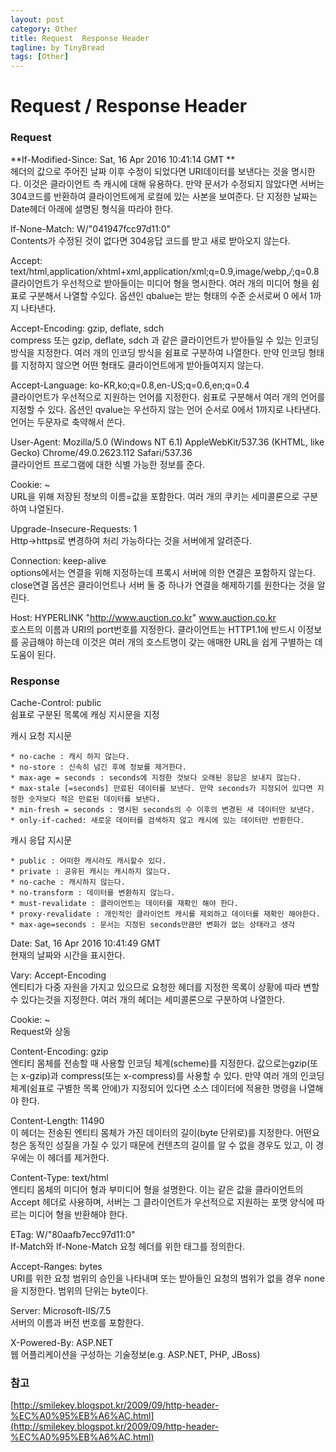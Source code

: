 ```yaml
---
layout: post
category: Other
title: Request  Response Header
tagline: by TinyBread
tags: [Other]
---
```



<!--more-->



  
# Request / Response Header  

### Request
 
**If-Modified-Since: Sat, 16 Apr 2016 10:41:14 GMT ** <br>
헤더의 값으로 주어진 날짜 이후 수정이 되었다면 URI데이터를 보낸다는 것을 명시한다. 이것은 클라이언트 측 캐시에 대해 유용하다. 만약 문서가 수정되지 않았다면 서버는 304코드를 반환하여 클라이언트에게 로컬에 있는 사본을 보여준다. 단 지정한 날짜는 Date헤더 아래에 설명된 형식을 따라야 한다.

If-None-Match: W/"041947fcc97d11:0"<br>
Contents가 수정된 것이 없다면 304응답 코드를 받고 새로 받아오지 않는다.

Accept: text/html,application/xhtml+xml,application/xml;q=0.9,image/webp,*/*;q=0.8<br>
클라이언트가 우선적으로 받아들이는 미디어 형을 명시한다. 여러 개의 미디어 형을 쉼표로 구분해서 나열할 수있다. 옵션인 qbalue는 받는 형태의 수준 순서로써 0 에서 1까지 나타낸다.

Accept-Encoding: gzip, deflate, sdch<br>
compress 또는 gzip, deflate, sdch 과 같은 클라이언트가 받아들일 수 있는 인코딩 방식을 지정한다. 여러 개의 인코딩 방식을 쉼표로 구분하여 나열한다. 만약 인코딩 형태를 지정하지 않으면 어떤 형태도 클라이언트에게 받아들여지지 않는다.

Accept-Language: ko-KR,ko;q=0.8,en-US;q=0.6,en;q=0.4<br>
클라이언트가 우선적으로 지원하는 언어를 지정한다. 쉼표로 구분해서 여러 개의 언어를 지정할 수 있다. 옵션인 qvalue는 우선하지 않는 언어 순서로 0에서 1까지로 나타낸다.  언어는 두문자로 축약해서 쓴다.

User-Agent: Mozilla/5.0 (Windows NT 6.1) AppleWebKit/537.36 (KHTML, like Gecko) Chrome/49.0.2623.112 Safari/537.36<br>
클라이언트 프로그램에 대한 식별 가능한 정보를 준다.

Cookie: ~<br>
URL을 위해 저장된 정보의 이름=값을 포함한다. 여러 개의 쿠키는 세미콜론으로 구분하여 나열된다. 

Upgrade-Insecure-Requests: 1<br>
Http->https로 변경하여 처리 가능하다는 것을 서버에게 알려준다.

Connection: keep-alive<br>
options에서는 연결을 위해 지정하는데 프록시 서버에 의한 연결은 포함하지 않는다. close연결 옵션은 클라이언트나 서버 둘 중 하나가 연결을 해제하기를 원한다는 것을 알린다.

Host:  HYPERLINK "http://www.auction.co.kr" www.auction.co.kr<br>
호스트의 이름과 URI의 port번호를 지정한다. 클라이언트는 HTTP1.1에 반드시 이정보를 공급해야 하는데 이것은 여러 개의 호스트명이 갖는 애매한 URL을 쉽게 구별하는 데 도움이 된다.

### Response

Cache-Control: public<br>
쉼표로 구분된 목록에 캐싱 지시문을 지정

캐시 요청 지시문

	* no-cache : 캐시 하지 않는다.
	* no-store : 신속히 넘긴 후에 정보를 제거한다.
	* max-age = seconds : seconds에 지정한 것보다 오래된 응답은 보내지 않는다.
	* max-stale [=seconds] 만료된 데이터를 보낸다. 만약 seconds가 지정되어 있다면 지정한 숫자보다 적은 만료된 데이터를 보낸다.
	* min-fresh = seconds : 명시된 seconds의 수 이후의 변경된 새 데이터만 보낸다.
	* only-if-cached: 새로운 데이터를 검색하지 않고 캐시에 있는 데이터만 반환한다.

캐시 응답 지시문

	* public : 어떠한 캐시라도 캐시할수 있다.
	* private : 공유된 캐시는 캐시하지 않는다.
	* no-cache : 캐시하지 않는다.
	* no-transform : 데이터를 변환하지 않는다.
	* must-revalidate : 클라이언트는 데이터를 재확인 해야 한다.
	* proxy-revalidate : 개인적인 클라이언트 캐시를 제외하고 데이터를 재확인 해야한다.
	* max-age=seconds : 문서는 지정된 seconds만큼만 변화가 없는 상태라고 생각


Date: Sat, 16 Apr 2016 10:41:49 GMT<br>
현재의 날짜와 시간을 표시한다.

Vary: Accept-Encoding<br> 
엔티티가 다중 자원을 가지고 있으므로 요청한 헤더를 지정한 목록이 상황에 따라 변할 수 있다는것을 지정한다. 여러 개의 헤더는 세미콜론으로 구분하여 나열한다.

Cookie: ~<br>
Request와 상동

Content-Encoding: gzip<br>
엔티티 몸체를 전송할 때 사용할 인코딩 체계(scheme)를 지정한다. 값으로는gzip(또는 x-gzip)과 compress(또는 x-compress)를 사용할 수 있다. 만약 여러 개의 인코딩 체계(쉼표로 구별한 목록 안에)가 지정되어 있다면 소스 데이터에 적용한 명령을 나열해야 한다.

Content-Length: 11490<br>
이 헤더는 전송된 엔티티 몸체가 가진 데이터의 길이(byte 단위로)를 지정한다. 어떤요청은 동적인 성질을 가질 수 있기 때문에 컨텐츠의 길이를 알 수 없을 경우도 있고, 이 경우에는 이 헤더를 제거한다.

Content-Type: text/html<br>
엔티티 몸체의 미디어 형과 부미디어 형을 설명한다. 이는 같은 값을 클라이언트의Accept 헤더로 사용하며, 서버는 그 클라이언트가 우선적으로 지원하는 포맷 양식에 따르는 미디어 형을 반환해야 한다.

ETag: W/"80aafb7ecc97d11:0"<br>
If-Match와 If-None-Match 요청 헤더를 위한 태그를 정의한다.

Accept-Ranges: bytes<br>
URI를 위한 요청 범위의 승인을 나타내며 또는 받아들인 요청의 범위가 없을 경우 none을 지정한다. 범위의 단위는 byte이다.

Server: Microsoft-IIS/7.5<br>
서버의 이름과 버전 번호를 포함한다.

X-Powered-By: ASP.NET<br>
웹 어플리케이션을 구성하는 기술정보(e.g. ASP.NET, PHP, JBoss)


### 참고
[http://smilekey.blogspot.kr/2009/09/http-header-%EC%A0%95%EB%A6%AC.html](http://smilekey.blogspot.kr/2009/09/http-header-%EC%A0%95%EB%A6%AC.html)
